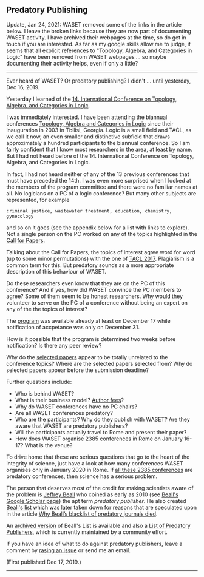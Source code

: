 ## Predatory Publishing

Update, Jan 24, 2021: WASET removed some of the links in the article below. I leave the broken links because they are now part of documenting WASET activity. I have archived their webpages at the time, so do get in touch if you are interested. As far as my google skills allow me to judge, it seems that all explicit references to "Topology, Algebra, and Categories in Logic" have been removed from WASET webpages ... so maybe documenting their activity helps, even if only a little?

---

Ever heard of WASET? Or predatory publishing? I didn't ... until yesterday, Dec 16, 2019.

Yesterday I learned of the  [14. International Conference on Topology, Algebra, and Categories in Logic](https://waset.org/topology-algebra-and-categories-in-logic-conference-in-january-2020-in-rome).

I was immediately interested. I have been attending the biannual conferences [Topology, Algebra and Categories in Logic](https://math.unice.fr/tacl) since their inauguration in 2003 in Tbilisi, Georgia. Logic is a small field and TACL, as we call it now, an even smaller and distinctive subfield that draws approximately a hundred participants to the biannual conference. So I am fairly confident that I know most researchers in the area, at least by name. But I had not heard before of the 14. International Conference on Topology, Algebra, and Categories in Logic.

In fact, I had not heard neither of any of the 13 previous conferences that must have preceded the 14th. I was even more surprised when I looked at the members of the program committee and there were no familiar names at all. No logicians on a PC of a logic conference? But many other subjects are represented, for example 

    criminal justice, wastewater treatment, education, chemistry, gynecology

and so on it goes (see the appendix below for a list with links to explore). Not a single person on the PC worked on any of the topics highlighted in the [Call for Papers](https://panel.waset.org/pdf/flyer/?2020/01/rome/ICTACL). 

Talking about the Call for Papers, the topics of interest agree word for word (up to some minor permutations) with the one of [TACL 2017](http://www.wikicfp.com/cfp/servlet/event.showcfp?eventid=59301). Plagiarism is a common term for this. But predatory sounds as a more appropriate description of this behaviour of WASET.

Do these researchers even know that they are on the PC of this conference? And if yes, how did WASET convince the PC members to agree? Some of them seem to be honest researchers. Why would they volunteer to serve on the PC of a conference without being an expert on any of the the topics of interest?

The [program](https://panel.waset.org/conference/2020/01/rome/program) was available already at least on December 17 while notification of accpetance was only on December 31. 

How is it possible that the program is determined two weeks before notification? Is there any peer review?

Why do the [selected papers](https://waset.org/topology-algebra-and-categories-in-logic-conference-in-january-2020-in-rome) appear to be totally unrelated to the conference topics? Where are the selected papers selected from? Why do selected papers appear before the submission deadline?

Further questions include:

- Who is behind WASET?
- What is their business model? [Author fees](https://www.nature.com/articles/489179a)?
- Why do WASET conferences have no PC chairs? 
- Are all WASET conferences predatory?
- Who are the participants? Why do they publish with WASET? Are they aware that WASET are predatory publishers?
- Will the participants actually travel to Rome and present their paper?
- How does WASET organise 2385 conferences in Rome on January 16-17? What is the venue? 

To drive home that these are serious questions that go to the heart of the integrity of science, just have a look at how many conferences WASET organises only in January 2020 in Rome. If [all these 2385 conferences](https://waset.org/conferences-in-january-2020-in-rome) are predatory conferences, then science has a serious problem.

The person that deserves most of the credit for making scientists aware of the problem is [Jeffrey Beall](https://en.wikipedia.org/wiki/Jeffrey_Beall) who coined as early as 2010 (see [Beall's Google Scholar page](https://scholar.google.com/citations?hl=en&user=EtHsEcMAAAAJ)) the apt term *predatory publisher*. He also created [Beall's list](https://en.wikipedia.org/wiki/Beall%27s_List) which was later taken down for reasons that are speculated upon in the article [Why Beall’s blacklist of predatory journals died](https://www.universityworldnews.com/post.php?story=20170920150122306). 

An [archived version](https://web.archive.org/web/20191024171340/https://beallslist.weebly.com/) of Beall's List is available and also a [List of Predatory Publishers](https://predatoryjournals.com/publishers/), which is currently maintained by a community effort.

If you have an idea of what to do against predatory publishers, leave a comment by [rasing an issue](https://github.com/alexhkurz/alexhkurz.github.io/issues) or send me an email. 


(First published Dec 17, 2019.)

---

<!--

### Appendix: A list of the PC members with their areas of research
- [Michela Langone](https://www.researchgate.net/profile/Michela_Langone): wastewater treatment. [@WASET](https://publications.waset.org/profile/3488775954)
- [Yashar Mehdad](https://scholar.google.com/citations?user=hFKgapkAAAAJ&hl=en): natural language processing
- [Claudio De Lazzari](http://www.cnr.it/peoplepublic/peoplepublic/index/schedaeng/u/claudio.delazzari): medicin
- [Corrado Mencar](https://scholar.google.com/citations?user=QeHTz14AAAAJ&hl=en): computational intelligence
- [Michael Loughlin](https://www.ntu.ac.uk/staff-profiles/science-technology/michael-loughlin): microbiology
- [Jiawei Xu](https://sites.google.com/view/xu-jiawei/homepage): HCI
- [Elhadj Benkhelifa](https://scholar.google.co.uk/citations?user=KylI32wAAAAJ&hl=en): mobile cloud computing
- [Iraklis Papageorgiou](https://www.researchgate.net/profile/Iraklis_Papageorgiou): medical and miological engineering
- [Peter D Panagos](https://wuphysicians.wustl.edu/for-patients/find-a-physician/peter-d-panagos): emergency medicine and neurology
- [Ali Bazzi](https://www.researchgate.net/profile/Ali_Bazzi11): obstetrics and gynecology [@WASET](https://publications.waset.org/profile/4795878994)
- [Hamza Saad](https://www.researchgate.net/profile/Hamza_Saad3): data mining
- [Sounghwa Walker](https://www.researchgate.net/profile/Soung_Hwa_Walker): education [@WASET](https://publications.waset.org/profile/7459566594)
- [Christopher J Brown](https://www.unf.edu/bio/N00477896/): civil engineering
- [Elizabeth Park](https://chaminade.edu/academics/education-behavioral-sciences/elizabeth-park/): education [@WASET](https://publications.waset.org/profile/3495665564)
- [Carl Edwin Lindgren](https://americanschoolofgenealogy.academia.edu/CarlEdwinLindgren): genealogy
- [Gurmukh Singh](http://www.cs.fredonia.edu/singh/): computer science
- [Dafeng Hui](http://www.tnstate.edu/biology/huidafeng.aspx): ecology, environmental sciences, [google scholar]( (https://scholar.google.com/citations?user=CYibqk4AAAAJ&hl=en))
- [Gary Sandquist](https://www.researchgate.net/profile/Gary_Sandquist5): mechanical engineering [@WASET](https://publications.waset.org/profile/4958967934)
- [Kiran Bhaganagar](http://engineering.utsa.edu/mechanical/team/kiran-bhaganagar-ph-d/): mechanical engineering and turbulent flows, [google scholar](https://scholar.google.com/citations?user=TUUxORYAAAAJ&hl=en)
- [Mohan Goli](https://www.researchgate.net/profile/Dr_Mohan_Goli): chemistry
- [Wendong Tao](https://www.esf.edu/faculty/tao/): ecological and environmental engineering, [google scholar](https://scholar.google.ca/citations?user=uor4220AAAAJ&hl=en) [@WASET](https://publications.waset.org/profile/3487968646)
- [Rory Lewis](https://www.uccs.edu/cs/about/faculty/rory-lewis): computer science
- [Meng-Sang Chew](https://engineering.lehigh.edu/faculty/meng-sang-chew): AI

For the following PC members I could not find any substantial research that would qualify them for being on a PC. 

- [Firas AL-Laban](https://qu.academia.edu/FirasAlLaban) [@WASET](https://publications.waset.org/author/firas-a-al-laban)
- [Ben Atkins](https://msutexas.edu/profiles/person.php?profile=1141) [@WASET](https://publications.waset.org/profile/4975375334)
- [Lydia Taiwo](https://www.linkedin.com/in/dr-lydia-taiwo-22aa9320/)
- David F Ciampi [@WASET](https://publications.waset.org/profile/3493797784)
- [Sathish Kumar Gurupatham](http://facultyweb.kennesaw.edu/sgurupat/index.php)
- [Carolyn Ortega](https://www.calsouthern.edu/school-behavioral-sciences/psychology-faculty/carolyn-ortega) [@WASET](https://publications.waset.org/profile/4867653674)
- S Claudina Vargas Montero

-->

